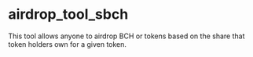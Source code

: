 # airdrop_tool_sbch
This tool allows anyone to airdrop BCH or tokens based on the share that token holders own for a given token.
